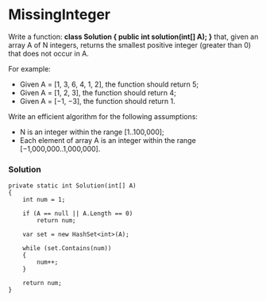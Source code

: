 # MissingInteger

Write a function:
**class Solution { public int solution(int[] A); }**
that, given an array A of N integers, returns the smallest positive integer (greater than 0) that does not occur in A.

For example:
* Given A = [1, 3, 6, 4, 1, 2], the function should return 5;
* Given A = [1, 2, 3], the function should return 4;
* Given A = [−1, −3], the function should return 1.

Write an efficient algorithm for the following assumptions:
* N is an integer within the range [1..100,000];
* Each element of array A is an integer within the range [−1,000,000..1,000,000].

### Solution

```
private static int Solution(int[] A)
{
    int num = 1;

    if (A == null || A.Length == 0)
        return num;

    var set = new HashSet<int>(A);

    while (set.Contains(num))
    {
        num++;
    }

    return num;
}
```
